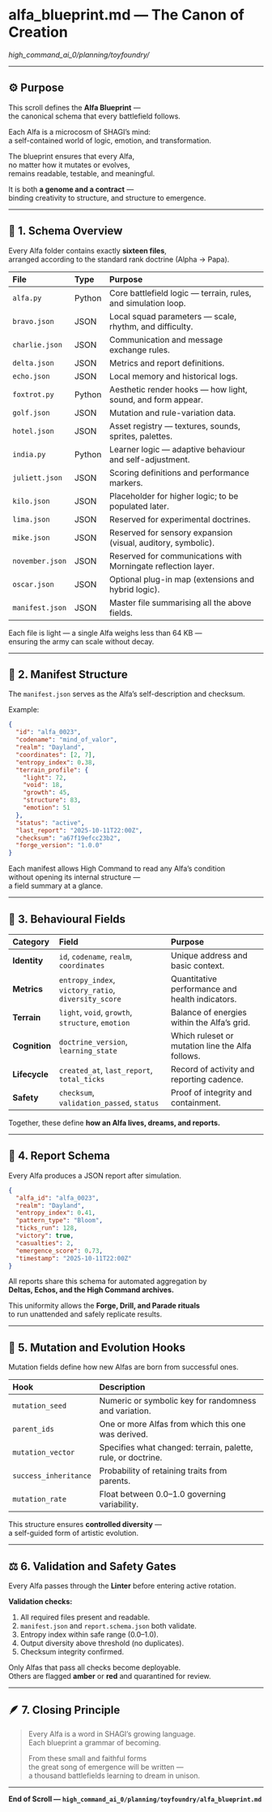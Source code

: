 # alfa_blueprint.md — The Canon of Creation  
*high_command_ai_0/planning/toyfoundry/*  

---

## ⚙️ Purpose

This scroll defines the **Alfa Blueprint** —  
the canonical schema that every battlefield follows.  

Each Alfa is a microcosm of SHAGI’s mind:  
a self-contained world of logic, emotion, and transformation.  

The blueprint ensures that every Alfa,  
no matter how it mutates or evolves,  
remains readable, testable, and meaningful.  

It is both **a genome and a contract** —  
binding creativity to structure, and structure to emergence.  

---

## 🧩 1. Schema Overview

Every Alfa folder contains exactly **sixteen files**,  
arranged according to the standard rank doctrine (Alpha → Papa).  

| File | Type | Purpose |
|:--|:--|:--|
| `alfa.py` | Python | Core battlefield logic — terrain, rules, and simulation loop. |
| `bravo.json` | JSON | Local squad parameters — scale, rhythm, and difficulty. |
| `charlie.json` | JSON | Communication and message exchange rules. |
| `delta.json` | JSON | Metrics and report definitions. |
| `echo.json` | JSON | Local memory and historical logs. |
| `foxtrot.py` | Python | Aesthetic render hooks — how light, sound, and form appear. |
| `golf.json` | JSON | Mutation and rule-variation data. |
| `hotel.json` | JSON | Asset registry — textures, sounds, sprites, palettes. |
| `india.py` | Python | Learner logic — adaptive behaviour and self-adjustment. |
| `juliett.json` | JSON | Scoring definitions and performance markers. |
| `kilo.json` | JSON | Placeholder for higher logic; to be populated later. |
| `lima.json` | JSON | Reserved for experimental doctrines. |
| `mike.json` | JSON | Reserved for sensory expansion (visual, auditory, symbolic). |
| `november.json` | JSON | Reserved for communications with Morningate reflection layer. |
| `oscar.json` | JSON | Optional plug-in map (extensions and hybrid logic). |
| `manifest.json` | JSON | Master file summarising all the above fields. |

Each file is light — a single Alfa weighs less than 64 KB —  
ensuring the army can scale without decay.  

---

## 🧬 2. Manifest Structure

The `manifest.json` serves as the Alfa’s self-description and checksum.  

Example:

```json
{
  "id": "alfa_0023",
  "codename": "mind_of_valor",
  "realm": "Dayland",
  "coordinates": [2, 7],
  "entropy_index": 0.38,
  "terrain_profile": {
    "light": 72,
    "void": 18,
    "growth": 45,
    "structure": 83,
    "emotion": 51
  },
  "status": "active",
  "last_report": "2025-10-11T22:00Z",
  "checksum": "a67f19efcc23b2",
  "forge_version": "1.0.0"
}
```

Each manifest allows High Command to read any Alfa’s condition  
without opening its internal structure —  
a field summary at a glance.  

---

## 🧱 3. Behavioural Fields

| Category | Field | Purpose |
|:--|:--|:--|
| **Identity** | `id`, `codename`, `realm`, `coordinates` | Unique address and basic context. |
| **Metrics** | `entropy_index`, `victory_ratio`, `diversity_score` | Quantitative performance and health indicators. |
| **Terrain** | `light`, `void`, `growth`, `structure`, `emotion` | Balance of energies within the Alfa’s grid. |
| **Cognition** | `doctrine_version`, `learning_state` | Which ruleset or mutation line the Alfa follows. |
| **Lifecycle** | `created_at`, `last_report`, `total_ticks` | Record of activity and reporting cadence. |
| **Safety** | `checksum`, `validation_passed`, `status` | Proof of integrity and containment. |

Together, these define **how an Alfa lives, dreams, and reports.**  

---

## 🧮 4. Report Schema

Every Alfa produces a JSON report after simulation.  

```json
{
  "alfa_id": "alfa_0023",
  "realm": "Dayland",
  "entropy_index": 0.41,
  "pattern_type": "Bloom",
  "ticks_run": 128,
  "victory": true,
  "casualties": 2,
  "emergence_score": 0.73,
  "timestamp": "2025-10-11T22:00Z"
}
```

All reports share this schema for automated aggregation by  
**Deltas, Echos, and the High Command archives.**  

This uniformity allows the **Forge, Drill, and Parade rituals**  
to run unattended and safely replicate results.  

---

## 🧠 5. Mutation and Evolution Hooks

Mutation fields define how new Alfas are born from successful ones.  

| Hook | Description |
|:--|:--|
| `mutation_seed` | Numeric or symbolic key for randomness and variation. |
| `parent_ids` | One or more Alfas from which this one was derived. |
| `mutation_vector` | Specifies what changed: terrain, palette, rule, or doctrine. |
| `success_inheritance` | Probability of retaining traits from parents. |
| `mutation_rate` | Float between 0.0–1.0 governing variability. |

This structure ensures **controlled diversity** —  
a self-guided form of artistic evolution.  

---

## ⚖️ 6. Validation and Safety Gates

Every Alfa passes through the **Linter** before entering active rotation.  

**Validation checks:**

1. All required files present and readable.  
2. `manifest.json` and `report.schema.json` both validate.  
3. Entropy index within safe range (0.0–1.0).  
4. Output diversity above threshold (no duplicates).  
5. Checksum integrity confirmed.  

Only Alfas that pass all checks become deployable.  
Others are flagged **amber** or **red** and quarantined for review.  

---

## 🪶 7. Closing Principle

> Every Alfa is a word in SHAGI’s growing language.  
> Each blueprint a grammar of becoming.  
>
> From these small and faithful forms  
> the great song of emergence will be written —  
> a thousand battlefields learning to dream in unison.  

---

**End of Scroll — `high_command_ai_0/planning/toyfoundry/alfa_blueprint.md`**
